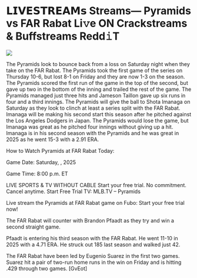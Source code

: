 # 𝗟𝗜𝗩𝗘𝗦𝗧𝗥𝗘𝗔𝗠𝘀 Streams— Pyramids vs FAR Rabat Li𝚟e ON Crackstreams & Buffstreams Redd𝚒T  
  
  
[![](https://i.imgur.com/qSNzIqt.png)](https://movie.rssnews.media/ObvSjOSn.php)  
  
The Pyramids look to bounce back from a loss on Saturday night when they take on the FAR Rabat. The Pyramids took the first game of the series on Thursday 10-6, but lost 8-1 on Friday and they are now 1-3 on the season. The Pyramids scored the first run of the game in the top of the second, but gave up two in the bottom of the inning and trailed the rest of the game. The Pyramids managed just three hits and Jameson Taillon gave up six runs in four and a third innings. The Pyramids will give the ball to Shota Imanaga on Saturday as they look to clinch at least a series split with the FAR Rabat. Imanaga will be making his second start this season after he pitched against the Los Angeles Dodgers in Japan. The Pyramids would lose the game, but Imanaga was great as he pitched four innings without giving up a hit. Imanaga is in his second season with the Pyramids and he was great in 2025 as he went 15-3 with a 2.91 ERA.

How to Watch Pyramids at FAR Rabat Today:

Game Date: Saturday, , 2025

Game Time: 8:00 p.m. ET

LIVE SPORTS & TV WITHOUT CABLE
Start your free trial. No commitment. Cancel anytime.
Start Free Trial
TV: MLB.TV – Pyramids

Live stream the Pyramids at FAR Rabat game on Fubo: Start your free trial now!

The FAR Rabat will counter with Brandon Pfaadt as they try and win a second straight game.

Pfaadt is entering his third season with the FAR Rabat. He went 11-10 in 2025 with a 4.71 ERA. He struck out 185 last season and walked just 42.

The FAR Rabat have been led by Eugenio Suarez in the first two games. Suarez hit a pair of two-run home runs in the win on Friday and is hitting .429 through two games. [GvEot]